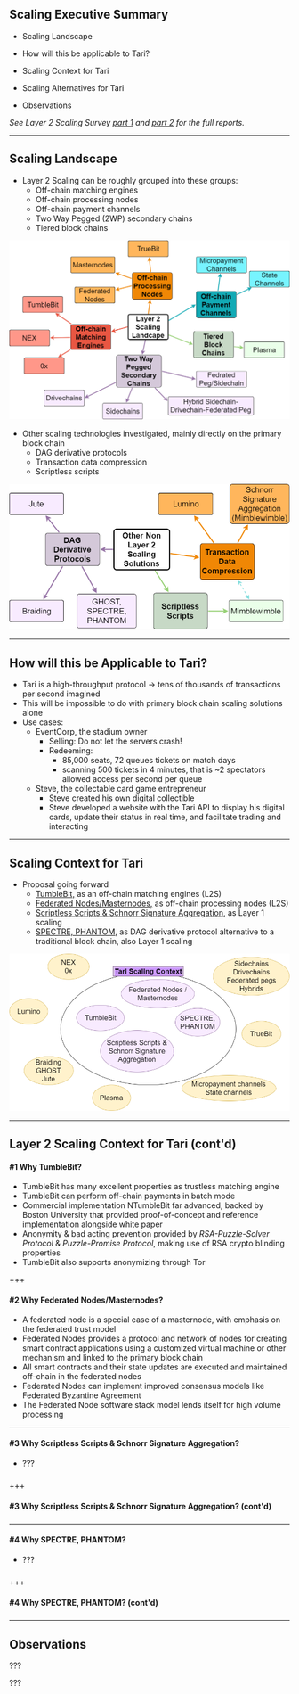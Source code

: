 ## Scaling Executive Summary

- Scaling Landscape

- How will this be applicable to Tari?

- Scaling Context for Tari

- Scaling Alternatives for Tari

- Observations



*See Layer 2 Scaling Survey [part 1](https://github.com/tari-labs/tari-university/blob/master/layer2scaling/layer2scaling-landscape/layer2scaling-survey.md) and [part 2](https://github.com/tari-labs/tari-university/blob/master/layer2scaling/more-landscape/landscape-update.md) for the full reports.*

---

## Scaling Landscape

- Layer 2 Scaling can be roughly grouped into these groups:
  - Off-chain matching engines
  - Off-chain processing nodes
  - Off-chain payment channels
  - Two Way Pegged (2WP) secondary chains
  - Tiered block chains



![L2ScalingLandscape](https://raw.githubusercontent.com/tari-labs/tari-university/L2ScalingUpdate/layer2scaling/executive-summary/sources/L2ScalingLandscape.png)



- Other scaling technologies investigated, mainly directly on the primary block chain
  - DAG derivative protocols
  - Transaction data compression
  - Scriptless scripts

![Non_L2S](https://raw.githubusercontent.com/tari-labs/tari-university/L2ScalingUpdate/layer2scaling/executive-summary/sources/Non_L2S.png)

---

## How will this be Applicable to Tari?

- Tari is a high-throughput protocol -> tens of thousands of transactions per second imagined
- This will be impossible to do with primary block chain scaling solutions alone
- Use cases:
  - EventCorp, the stadium owner
    - Selling: Do not let the servers crash!
    - Redeeming: 
      - 85,000 seats, 72 queues tickets on match days
      - scanning 500 tickets in 4 minutes, that is ~2 spectators allowed access per second per queue
  - Steve, the collectable card game entrepreneur
    - Steve created his own digital collectible
    - Steve developed a website with the Tari API to display his digital cards, update their status in real time, and facilitate trading and interacting

---

## Scaling Context for Tari

- Proposal going forward
  - <u>TumbleBit,</u> as an off-chain matching engines (L2S)
  - <u>Federated Nodes/Masternodes,</u> as off-chain processing nodes (L2S)
  - <u>Scriptless Scripts & Schnorr Signature Aggregation</u>, as Layer 1 scaling
  - <u>SPECTRE, PHANTOM</u>, as DAG derivative protocol alternative to a traditional block chain, also Layer 1 scaling

![L2ContextTari](https://raw.githubusercontent.com/tari-labs/tari-university/L2ScalingUpdate/layer2scaling/executive-summary/sources/L2ContextTari.png)

---

## Layer 2 Scaling Context for Tari (cont'd)

#### #1 Why TumbleBit?

- TumbleBit has many excellent properties as trustless matching engine
- TumbleBit can perform off-chain payments in batch mode
- Commercial implementation NTumbleBit far advanced, backed by Boston University that provided proof-of-concept and reference implementation alongside white paper
- Anonymity & bad acting prevention provided by *RSA-Puzzle-Solver Protocol* & *Puzzle-Promise Protocol*, making use of RSA crypto blinding properties
- TumbleBit also supports anonymizing through Tor

+++

#### #2 Why Federated Nodes/Masternodes?

- A federated node is a special case of a masternode, with emphasis on the federated trust model
- Federated Nodes provides a protocol and network of nodes for creating smart contract applications using a customized virtual machine or other mechanism and linked to the primary block chain
- All smart contracts and their state updates are executed and maintained off-chain in the federated nodes
- Federated Nodes can implement improved consensus models like Federated Byzantine Agreement
- The Federated Node software stack model lends itself for high volume processing

---

#### #3 Why Scriptless Scripts & Schnorr Signature Aggregation?

- ???

#####  

+++

#### #3 Why Scriptless Scripts & Schnorr Signature Aggregation? (cont'd)

#####  
#####  
---

#### #4 Why SPECTRE, PHANTOM?

- ???

#####  
#####  
+++

#### #4 Why SPECTRE, PHANTOM? (cont'd)

#####  
#####  
---

## Observations

???

???